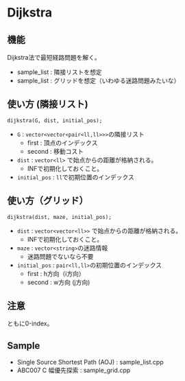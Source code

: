 # Dijkstra

## 機能
Dijkstra法で最短経路問題を解く。
- sample_list : 隣接リストを想定
- sample_list : グリッドを想定（いわゆる迷路問題みたいな）

## 使い方 (隣接リスト)
```
dijkstra(G, dist, initial_pos);
```
- `G` : `vector<vector<pair<ll,ll>>>`の隣接リスト
    - first : 頂点のインデックス
    - second : 移動コスト
- `dist` : `vector<ll>` で始点からの距離が格納される。
    - INFで初期化しておくこと。
- `initial_pos` : `ll`で初期位置のインデックス

## 使い方（グリッド）
```
dijkstra(dist, maze, initial_pos);
```
- `dist` : `vector<vector<ll>>` で始点からの距離が格納される。
    - INFで初期化しておくこと。
- `maze` : `vector<string>`の迷路情報
    - 迷路問題でないなら不要
- `initial_pos` : `pair<ll,ll>`の初期位置のインデックス
    - first : h方向（i方向）
    - second : w方向 (j方向)

## 注意
ともに0-index。

## Sample
- Single Source Shortest Path (AOJ) : sample_list.cpp
- ABC007 C 幅優先探索 : sample_grid.cpp
